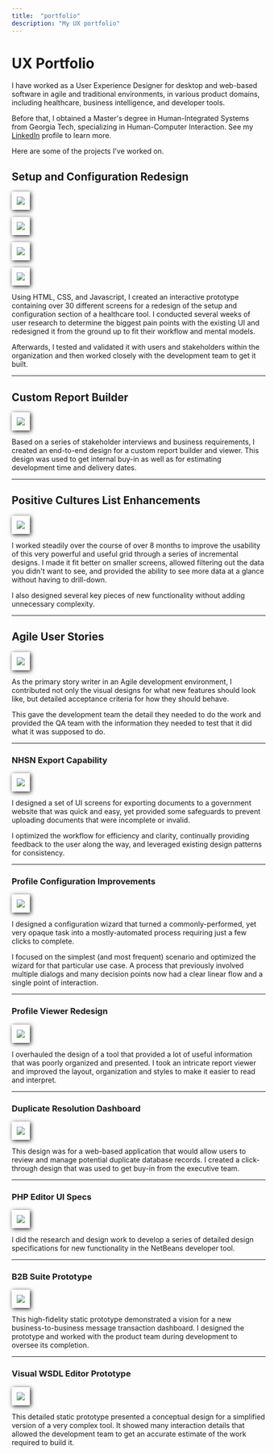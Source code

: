 ```yaml
---
title:  "portfolio"
description: "My UX portfolio"
---
```

<style>
p > img {
  box-shadow: 2px 2px 8px;
  padding: 10px;
}
</style>

# UX Portfolio

I have worked as a User Experience Designer for desktop and web-based software in agile and traditional environments, in various product domains, including healthcare, business intelligence, and developer tools.

Before that, I obtained a Master's degree in Human-Integrated Systems from Georgia Tech, specializing in Human-Computer Interaction. See my [LinkedIn](http://www.linkedin.com/in/leonbarnard/) profile to learn more.

Here are some of the projects I've worked on.


## Setup and Configuration Redesign

![](/img/portfolio/optimis/admintab12.png)

![](/img/portfolio/optimis/admintab9.png)

![](/img/portfolio/optimis/admintab4.png)

![](/img/portfolio/optimis/admintab1.png)

Using HTML, CSS, and  Javascript, I created an interactive prototype containing over 30 different screens for a redesign of the setup and configuration section of a healthcare tool. I conducted several weeks of user research to determine the biggest pain points with the existing UI and redesigned it from the ground up to fit their workflow and mental models.

Afterwards, I tested and validated it with users and stakeholders within the organization and then worked closely with the development team to get it built.

---

## Custom Report Builder

![](/img/portfolio/P1S/originals/custom_reports4.png)

Based on a series of stakeholder interviews and business requirements, I created an end-to-end design for a custom report builder and viewer. This design was used to get internal buy-in as well as for estimating development time and delivery dates.

---

## Positive Cultures List Enhancements

![](/img/portfolio/P1S/CLL_full.png)

I worked steadily over the course of over 8 months to improve the usability of this very powerful and useful grid through a series of incremental designs. I made it fit better on smaller screens, allowed filtering out the data you didn't want to see, and provided the ability to see more data at a glance without having to drill-down.

I also designed several key pieces of new functionality without adding unnecessary complexity.

---

## Agile User Stories

![](/img/portfolio/P1S/originals/1029.png)

As the primary story writer in an Agile development environment, I contributed not only the visual designs for what new features should look like, but detailed acceptance criteria for how they should behave.

This gave the development team the detail they needed to do the work and provided the QA team with the information they needed to test that it did what it was supposed to do.

---

### NHSN Export Capability

![](/img/portfolio/P1S/Export_list2.png)

I designed a set of UI screens for exporting documents to a government website that was quick and easy, yet provided some safeguards to prevent uploading documents that were incomplete or invalid.

I optimized the workflow for efficiency and clarity, continually providing feedback to the user along the way, and leveraged existing design patterns for consistency.

---

### Profile Configuration Improvements

![](/img/portfolio/ataccama/originals/createprofile2-lg.png)

I designed a configuration wizard that turned a commonly-performed, yet very opaque task into a mostly-automated process requiring just a few clicks to complete.

I focused on the simplest (and most frequent) scenario and optimized the wizard for that particular use case. A process that previously involved multiple dialogs and many decision points now had a clear linear flow and a single point of interaction.

---

### Profile Viewer Redesign

![](/img/portfolio/ataccama/originals/profile_viewer_new.png)

I overhauled the design of a tool that provided a lot of useful information that was poorly organized and presented. I took an intricate report viewer and improved the layout, organization and styles to make it easier to read and interpret.

---

### Duplicate Resolution Dashboard

![](/img/portfolio/ataccama/originals/Approval_Queue.gif)

This design was for a web-based application that would allow users to review and manage potential duplicate database records. I created a click-through design that was used to get buy-in from the executive team.

---

### PHP Editor UI Specs

![](/img/portfolio/sun/originals/PHP3_740.png)

I did the research and design work to develop a series of detailed design specifications for new functionality in the NetBeans developer tool.

---

### B2B Suite Prototype

![](/img/portfolio/sun/originals/B2B1.png)

This high-fidelity static prototype demonstrated a vision for a new business-to-business message transaction dashboard. I designed the prototype and worked with the product team during development to oversee its completion.

---

### Visual WSDL Editor Prototype

![](/img/portfolio/sun/WSDL2.png)

This detailed static prototype presented a conceptual design for a simplified version of a very complex tool. It showed many interaction details that allowed the development team to get an accurate estimate of the work required to build it.
